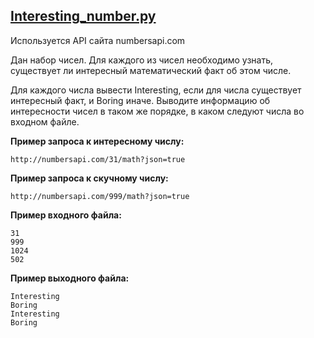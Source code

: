 ## [Interesting_number.py](https://github.com/vasoltu/Stepik/blob/main/Python_основы_и_применение/Read_from_file/Interesting_number.py)
Используется API сайта numbersapi.com

Дан набор чисел. Для каждого из чисел необходимо узнать, существует ли интересный математический факт об этом числе.

Для каждого числа вывести Interesting, если для числа существует интересный факт, и Boring иначе.
Выводите информацию об интересности чисел в таком же порядке, в каком следуют числа во входном файле.

**Пример запроса к интересному числу:**
```
http://numbersapi.com/31/math?json=true
```
**Пример запроса к скучному числу:**
```
http://numbersapi.com/999/math?json=true
```
**Пример входного файла:**
```
31
999
1024
502
```

**Пример выходного файла:**
```
Interesting
Boring
Interesting
Boring
```
